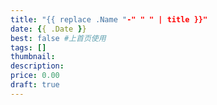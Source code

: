 ```yaml
---
title: "{{ replace .Name "-" " " | title }}"
date: {{ .Date }}
best: false #上首页使用
tags: []
thumbnail: 
description: 
price: 0.00
draft: true
---
```



